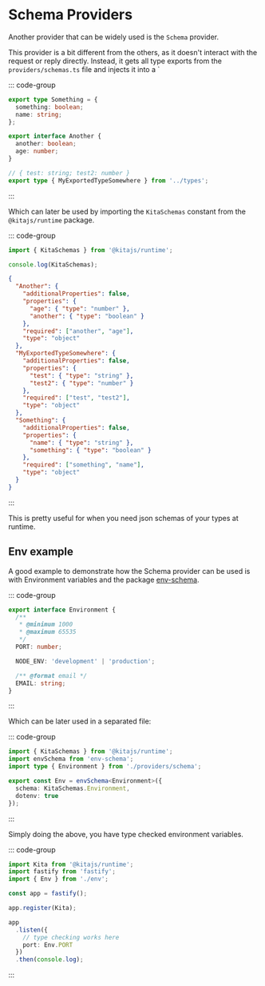# Schema Providers

Another provider that can be widely used is the `Schema` provider.

This provider is a bit different from the others, as it doesn't interact with
the request or reply directly. Instead, it gets all type exports from the
`providers/schemas.ts` file and injects it into a `

::: code-group

```ts [src/providers/schemas.ts]
export type Something = {
  something: boolean;
  name: string;
};

export interface Another {
  another: boolean;
  age: number;
}

// { test: string; test2: number }
export type { MyExportedTypeSomewhere } from '../types';
```

:::

Which can later be used by importing the `KitaSchemas` constant from the
`@kitajs/runtime` package.

::: code-group

```ts [src/index.ts]
import { KitaSchemas } from '@kitajs/runtime';

console.log(KitaSchemas);
```

```json [Output]
{
  "Another": {
    "additionalProperties": false,
    "properties": {
      "age": { "type": "number" },
      "another": { "type": "boolean" }
    },
    "required": ["another", "age"],
    "type": "object"
  },
  "MyExportedTypeSomewhere": {
    "additionalProperties": false,
    "properties": {
      "test": { "type": "string" },
      "test2": { "type": "number" }
    },
    "required": ["test", "test2"],
    "type": "object"
  },
  "Something": {
    "additionalProperties": false,
    "properties": {
      "name": { "type": "string" },
      "something": { "type": "boolean" }
    },
    "required": ["something", "name"],
    "type": "object"
  }
}
```

:::

This is pretty useful for when you need json schemas of your types at runtime.

## Env example

A good example to demonstrate how the Schema provider can be used is with
Environment variables and the package
[env-schema](https://www.npmjs.com/package/env-schema).

::: code-group

```ts [src/providers/schema.ts]
export interface Environment {
  /**
   * @minimum 1000
   * @maximum 65535
   */
  PORT: number;

  NODE_ENV: 'development' | 'production';

  /** @format email */
  EMAIL: string;
}
```

:::

Which can be later used in a separated file:

::: code-group

```ts [src/env.ts]
import { KitaSchemas } from '@kitajs/runtime';
import envSchema from 'env-schema';
import type { Environment } from './providers/schema';

export const Env = envSchema<Environment>({
  schema: KitaSchemas.Environment,
  dotenv: true
});
```

:::

Simply doing the above, you have type checked environment variables.

::: code-group

```ts [src/index.ts]
import Kita from '@kitajs/runtime';
import fastify from 'fastify';
import { Env } from './env';

const app = fastify();

app.register(Kita);

app
  .listen({
    // type checking works here
    port: Env.PORT
  })
  .then(console.log);
```

:::
